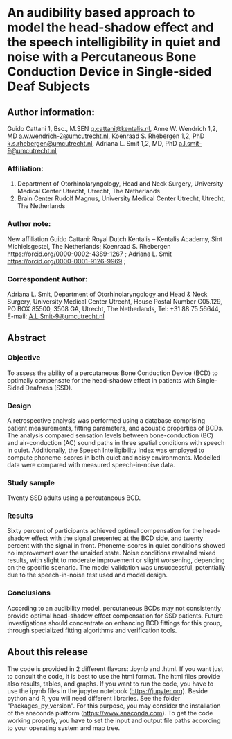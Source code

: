 # An audibility based approach to model the head-shadow effect and the speech intelligibility in quiet and noise with a Percutaneous Bone Conduction Device in Single-sided Deaf Subjects  


## Author information:
Guido Cattani 1, Bsc., M.SEN			g.cattani@kentalis.nl, 
Anne W. Wendrich 1,2, MD			    a.w.wendrich-2@umcutrecht.nl, 
Koenraad S. Rhebergen 1,2, PhD			k.s.rhebergen@umcutrecht.nl, 
Adriana L. Smit 1,2,  MD, PhD			a.l.smit-9@umcutrecht.nl, 

### Affiliation:
1. Department of Otorhinolaryngology, Head and Neck Surgery, University Medical Center Utrecht, Utrecht, The Netherlands
2. Brain Center Rudolf Magnus, University Medical Center Utrecht, Utrecht, The Netherlands 

### Author note:
New affiliation Guido Cattani: Royal Dutch Kentalis – Kentalis Academy, Sint Michielsgestel, The Netherlands; 
Koenraad S. Rhebergen 			    https://orcid.org/0000-0002-4389-1267 ; 
Adriana L. Smit 					https://orcid.org/0000-0001-9126-9969  ;

### Correspondent Author: 
Adriana L. Smit,
Department of Otorhinolaryngology and Head & Neck Surgery,
University Medical Center Utrecht,
House Postal Number G05.129,
PO BOX 85500, 3508 GA,
Utrecht, The Netherlands,
Tel: +31 88 75 56644,
E-mail: 	A.L.Smit-9@umcutrecht.nl


## Abstract
### Objective 
To assess the ability of a percutaneous Bone Conduction Device (BCD) to optimally compensate for the head-shadow effect in patients with Single-Sided Deafness (SSD).
### Design
A retrospective analysis was performed using a database comprising patient measurements, fitting parameters, and acoustic properties of BCDs. The analysis compared sensation levels between bone-conduction (BC) and air-conduction (AC) sound paths in three spatial conditions with speech in quiet. Additionally, the Speech Intelligibility Index was employed to compute phoneme-scores in both quiet and noisy environments. Modelled data were compared with measured speech-in-noise data.
### Study sample 
Twenty SSD adults using a percutaneous BCD.
### Results 
Sixty percent of participants achieved optimal compensation for the head-shadow effect with the signal presented at the BCD side, and twenty percent with the signal in front. Phoneme-scores in quiet conditions showed no improvement over the unaided state. Noise conditions revealed mixed results, with slight to moderate improvement or slight worsening, depending on the specific scenario. The model validation was unsuccessful, potentially due to the speech-in-noise test used and model design. 
### Conclusions 
According to an audibility model, percutaneous BCDs may not consistently provide optimal head-shadow effect compensation for SSD patients. Future investigations should concentrate on enhancing BCD fittings for this group, through specialized fitting algorithms and verification tools.


## About this release 
The code is provided in 2 different flavors: .ipynb and .html. If you want just to consult the code, it is best to use the html format. The html files provide also results, tables, and graphs. If you want to run the code, you have to use the ipynb files in the jupyter notebook (https://jupyter.org). Beside python and R, you will need different libraries. See the folder "Packages_py_version". For this purpose, you may consider the installation of the anaconda platform (https://www.anaconda.com). To get the code working properly, you have to set the input and output file paths according to your operating system and map tree. 

